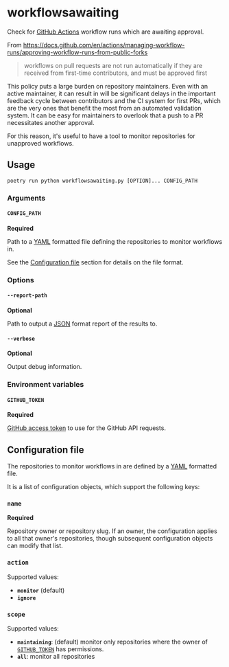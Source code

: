# workflowsawaiting

Check for [GitHub Actions](https://github.com/features/actions) workflow runs which are awaiting approval.

From https://docs.github.com/en/actions/managing-workflow-runs/approving-workflow-runs-from-public-forks

> workflows on pull requests are not run automatically if they are received from first-time contributors, and must be approved first

This policy puts a large burden on repository maintainers. Even with an active maintainer, it can result in will be significant delays in the important feedback cycle between contributors and the CI system for first PRs, which are the very ones that benefit the most from an automated validation system. It can be easy for maintainers to overlook that a push to a PR necessitates another approval.

For this reason, it's useful to have a tool to monitor repositories for unapproved workflows.

## Usage

```
poetry run python workflowsawaiting.py [OPTION]... CONFIG_PATH
```

### Arguments

#### `CONFIG_PATH`

**Required**

Path to a [YAML](https://en.wikipedia.org/wiki/YAML) formatted file defining the repositories to monitor workflows in.

See the [Configuration file](#configuration-file) section for details on the file format.

### Options

#### `--report-path`

**Optional**

Path to output a [JSON](https://www.json.org/) format report of the results to.

#### `--verbose`

**Optional**

Output debug information.

### Environment variables

#### `GITHUB_TOKEN`

**Required**

[GitHub access token](https://docs.github.com/en/github/authenticating-to-github/creating-a-personal-access-token) to use for the GitHub API requests.

## Configuration file

The repositories to monitor workflows in are defined by a [YAML](https://en.wikipedia.org/wiki/YAML) formatted file.

It is a list of configuration objects, which support the following keys:

### `name`

**Required**

Repository owner or repository slug. If an owner, the configuration applies to all that owner's repositories, though subsequent configuration objects can modify that list.

### `action`

Supported values:

- **`monitor`** (default)
- **`ignore`**

### `scope`

Supported values:

- **`maintaining`**: (default) monitor only repositories where the owner of [`GITHUB_TOKEN`](#github_token) has permissions.
- **`all`**: monitor all repositories
